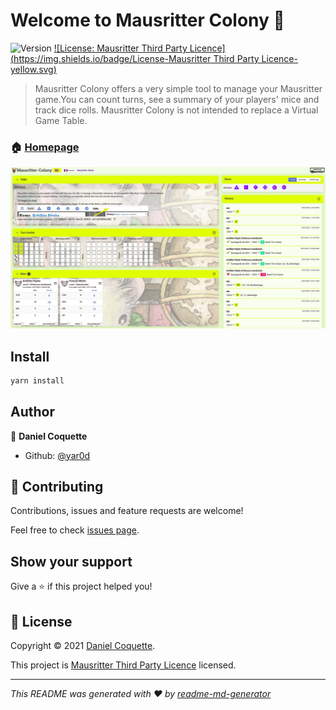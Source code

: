 # Welcome to Mausritter Colony 👋
![Version](https://img.shields.io/badge/version-0.1.0-blue.svg?cacheSeconds=2592000)
[![License: Mausritter Third Party Licence](https://img.shields.io/badge/License-Mausritter Third Party Licence-yellow.svg)](https://mausritter.com/third-party-licence/)

> Mausritter Colony offers a very simple tool to manage your Mausritter game.You can count turns, see a summary of your players' mice and track dice rolls. Mausritter Colony is not intended to replace a Virtual Game Table.

### 🏠 [Homepage](https://mausritter-colony.dco.ninja)

![Mausritter-Colony](./mausritter-colony-01.jpg)

## Install

```sh
yarn install
```

## Author

👤 **Daniel Coquette**

* Github: [@yar0d](https://github.com/yar0d)

## 🤝 Contributing

Contributions, issues and feature requests are welcome!

Feel free to check [issues page](https://github.com/yar0d/mausritter-colony/issues).

## Show your support

Give a ⭐️ if this project helped you!


## 📝 License

Copyright © 2021 [Daniel Coquette](https://github.com/yar0d).

This project is [Mausritter Third Party Licence](https://mausritter.com/third-party-licence/) licensed.

***
_This README was generated with ❤️ by [readme-md-generator](https://github.com/kefranabg/readme-md-generator)_

